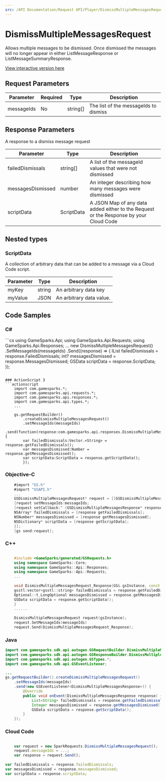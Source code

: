 ```yaml
---
src: /API Documentation/Request API/Player/DismissMultipleMessagesRequest.md
---
```


# DismissMultipleMessagesRequest


Allows multiple messages to be dismissed. Once dismissed the messages will no longer appear in either ListMessageResponse or ListMessageSummaryResponse.


<a href="https://api.gamesparks.net/#dismissmultiplemessagesrequest" target="_gsapi">View interactive version here</a>

## Request Parameters

Parameter | Required | Type | Description
--------- | -------- | ---- | -----------
messageIds | No | string[] | The list of the messageIds to dismiss

## Response Parameters


A response to a dismiss message request

Parameter | Type | Description
--------- | ---- | -----------
failedDismissals | string[] | A list of the messageId values that were not dismissed
messagesDismissed | number | An integer describing how many messages were dismissed
scriptData | ScriptData | A JSON Map of any data added either to the Request or the Response by your Cloud Code

## Nested types

### ScriptData

A collection of arbitrary data that can be added to a message via a Cloud Code script.

Parameter | Type | Description
--------- | ---- | -----------
myKey | string | An arbitrary data key
myValue | JSON | An arbitrary data value.


## Code Samples

<h3>C#</h3>
```cs
	using GameSparks.Api;
	using GameSparks.Api.Requests;
	using GameSparks.Api.Responses;
	...
	new DismissMultipleMessagesRequest()
		.SetMessageIds(messageIds)
		.Send((response) => {
		IList<string> failedDismissals = response.FailedDismissals; 
		int? messagesDismissed = response.MessagesDismissed; 
		GSData scriptData = response.ScriptData; 
		});

```

### ActionScript 3
```actionscript
	import com.gamesparks.*;
	import com.gamesparks.api.requests.*;
	import com.gamesparks.api.responses.*;
	import com.gamesparks.api.types.*;
	...
	
	gs.getRequestBuilder()
	    .createDismissMultipleMessagesRequest()
		.setMessageIds(messageIds)
		.send(function(response:com.gamesparks.api.responses.DismissMultipleMessagesResponse):void {
		var failedDismissals:Vector.<String> = response.getFailedDismissals(); 
		var messagesDismissed:Number = response.getMessagesDismissed(); 
		var scriptData:ScriptData = response.getScriptData(); 
		});

```

### Objective-C
```objectivec
	#import "GS.h"
	#import "GSAPI.h"
	...
	GSDismissMultipleMessagesRequest* request = [[GSDismissMultipleMessagesRequest alloc] init];
	[request setMessageIds:messageIds;
	[request setCallback:^ (GSDismissMultipleMessagesResponse* response) {
	NSArray* failedDismissals = [response getFailedDismissals]; 
	NSNumber* messagesDismissed = [response getMessagesDismissed]; 
	NSDictionary* scriptData = [response getScriptData]; 
	}];
	[gs send:request];

```

### C++
```cpp

	#include <GameSparks/generated/GSRequests.h>
	using namespace GameSparks::Core;
	using namespace GameSparks::Api::Responses;
	using namespace GameSparks::Api::Requests;
	...
	
	void DismissMultipleMessagesRequest_Response(GS& gsInstance, const DismissMultipleMessagesResponse& response) {
	gsstl:vector<gsstl::string> failedDismissals = response.getFailedDismissals(); 
	Optional::t_LongOptional messagesDismissed = response.getMessagesDismissed(); 
	GSData scriptData = response.getScriptData(); 
	}
	......
	
	DismissMultipleMessagesRequest request(gsInstance);
	request.SetMessageIds(messageIds)
	request.Send(DismissMultipleMessagesRequest_Response);
```

### Java
```java
import com.gamesparks.sdk.api.autogen.GSRequestBuilder.DismissMultipleMessagesRequest;
import com.gamesparks.sdk.api.autogen.GSResponseBuilder.DismissMultipleMessagesResponse;
import com.gamesparks.sdk.api.autogen.GSTypes.*;
import com.gamesparks.sdk.api.GSEventListener;

...
gs.getRequestBuilder().createDismissMultipleMessagesRequest()
	.setMessageIds(messageIds)
	.send(new GSEventListener<DismissMultipleMessagesResponse>() {
		@Override
		public void onEvent(DismissMultipleMessagesResponse response) {
			List<String> failedDismissals = response.getFailedDismissals(); 
			Integer messagesDismissed = response.getMessagesDismissed(); 
			GSData scriptData = response.getScriptData(); 
		}
	});

```

### Cloud Code
```javascript

	var request = new SparkRequests.DismissMultipleMessagesRequest();
	request.messageIds = ...;
	var response = request.Send();
	
var failedDismissals = response.failedDismissals; 
var messagesDismissed = response.messagesDismissed; 
var scriptData = response.scriptData; 
```


